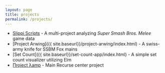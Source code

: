 ```yaml
---
layout: page
title: projects
permalink: /projects/
---
```



* [Slippi Scripts](https://github.com/IvantheTricourne/slippi-scripts) - A multi-project analyzing _Super Smash Bros. Melee_ game data
* [Project Arwing]({{ site.baseurl}}/project-arwing/index.html) - A swiss-army knife for SSBM Fox mains
* [Set Count]({{ site.baseurl}}/set-count-app/index.html) - A simple set count visualizer utilizing Elm
* [Пroject λamp](http://project-lamp.org) - Main Recurse center project
